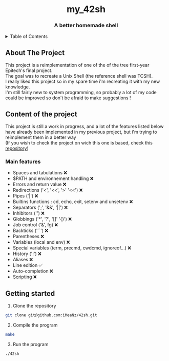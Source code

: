 <!-- PROJECT LOGO -->
<br />
<div align="center">

  <h1 align="center">my_42sh</h1>
  <h3 align="center">A better homemade shell</h3>

</div>

<!-- TABLE OF CONTENTS -->
<details>
    <summary>Table of Contents</summary>
    <ol>
        <li>
            <a href="#about-the-project">About The Project</a>
        </li>
        <li>
            <a href="#content-of-the-project">Content of the project</a>
            <ul>
                <li><a href="#main-features">Main features</a></li>
            </ul>
        </li>
        <li>
            <a href="#getting-started">Getting Started</a>
        </li>
    </ol>
</details>

<!-- ABOUT THE PROJECT -->
## About The Project

This project is a reimplementation of one of the of the tree first-year Epitech's final project.  
The goal was to recreate a Unix Shell (the reference shell was TCSH).  
I really liked this project so in my spare time i'm recreating it with my new knowledge.  
I'm still fairly new to system programming, so probably a lot of my code could be improved so don't be afraid to make suggestions !  

## Content of the project
This project is still a work in progress, and a lot of the features listed below have already been implemented in my previous project, but i'm trying to reimplement them in a better way  
(If you wish to check the project on wich this one is based, check this [repository](https://github.com/iMeaNz/42sh))
### Main features
- Spaces and tabulations ❌
- $PATH and environnement handling ❌
- Errors and return value ❌
- Redirections ('<', '<<', '>' '<<') ❌
- Pipes ('|') ❌
- Builtins functions : cd, echo, exit, setenv and unsetenv ❌
- Separators (';', '&&', '||') ❌
- Inhibitors ('\') ❌
- Globbings ('*', '?', '[]' '{}') ❌
- Job control ('&', fg) ❌
- Backticks ('``') ❌
- Parentheses ❌
- Variables (local and env) ❌
- Special variables (term, precmd, cwdcmd, ignoreof...) ❌
- History ('!') ❌
- Aliases ❌
- Line edition ✅
- Auto-completion ❌
- Scripting ❌

## Getting started
1. Clone the repository
  ```sh
  git clone git@github.com:iMeaNz/42sh.git
  ```
2. Compile the program
  ```sh
  make
  ```
3. Run the program
  ```sh
  ./42sh
  ```